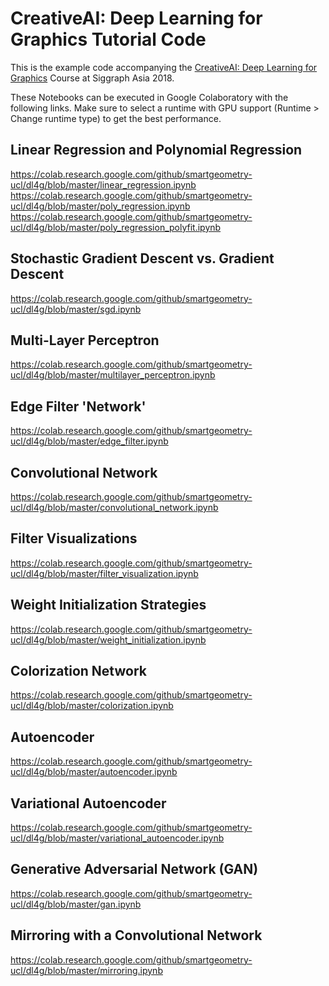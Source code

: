 # CreativeAI: Deep Learning for Graphics Tutorial Code

This is the example code accompanying the [CreativeAI: Deep Learning for Graphics](http://geometry.cs.ucl.ac.uk/creativeai/) Course at Siggraph Asia 2018.

These Notebooks can be executed in Google Colaboratory with the following links. Make sure to select a runtime with GPU support (Runtime > Change runtime type) to get the best performance.

## Linear Regression and Polynomial Regression
https://colab.research.google.com/github/smartgeometry-ucl/dl4g/blob/master/linear_regression.ipynb
https://colab.research.google.com/github/smartgeometry-ucl/dl4g/blob/master/poly_regression.ipynb
https://colab.research.google.com/github/smartgeometry-ucl/dl4g/blob/master/poly_regression_polyfit.ipynb

## Stochastic Gradient Descent vs. Gradient Descent
https://colab.research.google.com/github/smartgeometry-ucl/dl4g/blob/master/sgd.ipynb

## Multi-Layer Perceptron
https://colab.research.google.com/github/smartgeometry-ucl/dl4g/blob/master/multilayer_perceptron.ipynb

## Edge Filter 'Network'
https://colab.research.google.com/github/smartgeometry-ucl/dl4g/blob/master/edge_filter.ipynb

## Convolutional Network
https://colab.research.google.com/github/smartgeometry-ucl/dl4g/blob/master/convolutional_network.ipynb

## Filter Visualizations
https://colab.research.google.com/github/smartgeometry-ucl/dl4g/blob/master/filter_visualization.ipynb

## Weight Initialization Strategies
https://colab.research.google.com/github/smartgeometry-ucl/dl4g/blob/master/weight_initialization.ipynb

## Colorization Network
https://colab.research.google.com/github/smartgeometry-ucl/dl4g/blob/master/colorization.ipynb

## Autoencoder
https://colab.research.google.com/github/smartgeometry-ucl/dl4g/blob/master/autoencoder.ipynb

## Variational Autoencoder
https://colab.research.google.com/github/smartgeometry-ucl/dl4g/blob/master/variational_autoencoder.ipynb

## Generative Adversarial Network (GAN)
https://colab.research.google.com/github/smartgeometry-ucl/dl4g/blob/master/gan.ipynb

## Mirroring with a Convolutional Network
https://colab.research.google.com/github/smartgeometry-ucl/dl4g/blob/master/mirroring.ipynb





